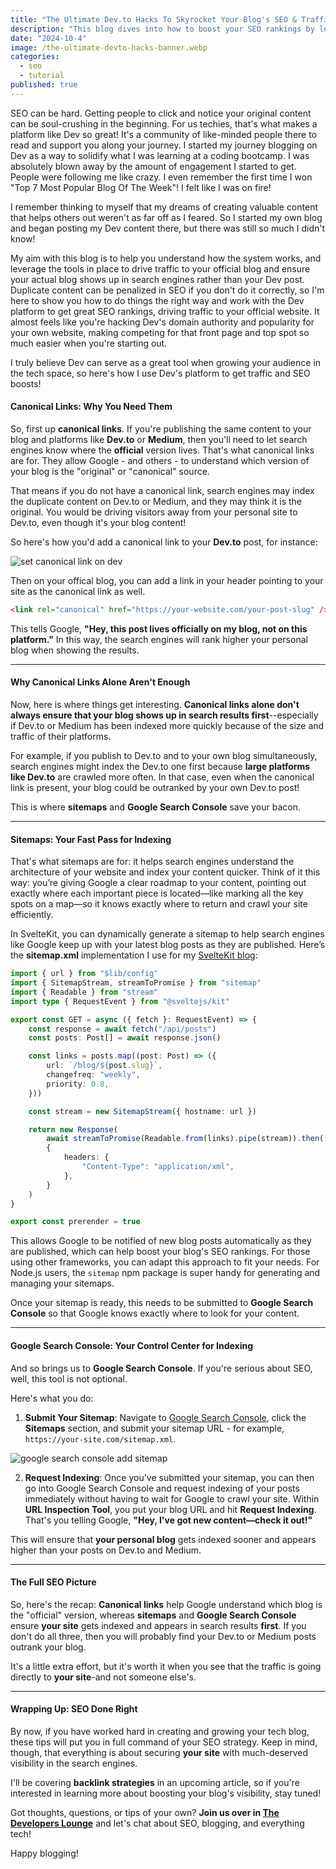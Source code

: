 ```yaml
---
title: "The Ultimate Dev.to Hacks To Skyrocket Your Blog's SEO & Traffic"
description: "This blog dives into how to boost your SEO rankings by leveraging canonical links, sitemaps, and Google Search Console when cross-posting content on platforms like Dev.to or Medium. We cover how to ensure your official blog gets indexed first, and the importance of using sitemaps to drive traffic back to your main site. Using a SvelteKit blog as an example, you’ll see a step-by-step guide on implementing a dynamic sitemap that keeps Google updated on new posts, helping to improve search engine visibility and grow your blog’s audience. Perfect for anyone looking to get the most out of their SEO strategy!"
date: "2024-10-4"
image: /the-ultimate-devto-hacks-banner.webp
categories:
  - seo
  - tutorial
published: true
---
```


SEO can be hard. Getting people to click and notice your original content can be soul-crushing in the beginning. For us techies, that's what makes a platform like Dev so great! It's a community of like-minded people there to read and support you along your journey. I started my journey blogging on Dev as a way to solidify what I was learning at a coding bootcamp. I was absolutely blown away by the amount of engagement I started to get. People were following me like crazy. I even remember the first time I won "Top 7 Most Popular Blog Of The Week"! I felt like I was on fire!

I remember thinking to myself that my dreams of creating valuable content that helps others out weren't as far off as I feared. So I started my own blog and began posting my Dev content there, but there was still so much I didn't know!

My aim with this blog is to help you understand how the system works, and leverage the tools in place to drive traffic to your official blog and ensure your actual blog shows up in search engines rather than your Dev post. Duplicate content can be penalized in SEO if you don't do it correctly, so I'm here to show you how to do things the right way and work with the Dev platform to get great SEO rankings, driving traffic to your official website. It almost feels like you're hacking Dev's domain authority and popularity for your own website, making competing for that front page and top spot so much easier when you're starting out.

I truly believe Dev can serve as a great tool when growing your audience in the tech space, so here's how I use Dev's platform to get traffic and SEO boosts!

#### **Canonical Links: Why You Need Them**

So, first up **canonical links**. If you're publishing the same content to your blog and platforms like **Dev.to** or **Medium**, then you'll need to let search engines know where the **official** version lives. That's what canonical links are for. They allow Google - and others - to understand which version of your blog is the "original" or "canonical" source.

That means if you do not have a canonical link, search engines may index the duplicate content on Dev.to or Medium, and they may think it is the original. You would be driving visitors away from your personal site to Dev.to, even though it's your blog content!

So here's how you'd add a canonical link to your **Dev.to** post, for instance:

![set canonical link on dev](/dev-canonical-link.webp "Set a cononical link on Dev.to")

Then on your offical blog, you can add a link in your header pointing to your site as the canonical link as well.

```html
<link rel="canonical" href="https://your-website.com/your-post-slug" />
```

This tells Google, **"Hey, this post lives officially on my blog, not on this platform."** In this way, the search engines will rank higher your personal blog when showing the results.

---

#### **Why Canonical Links Alone Aren't Enough**

Now, here is where things get interesting. **Canonical links alone don't always ensure that your blog shows up in search results first**--especially if Dev.to or Medium has been indexed more quickly because of the size and traffic of their platforms.

For example, if you publish to Dev.to and to your own blog simultaneously, search engines might index the Dev.to one first because **large platforms like Dev.to** are crawled more often. In that case, even when the canonical link is present, your blog could be outranked by your own Dev.to post!

This is where **sitemaps** and **Google Search Console** save your bacon.

---

#### **Sitemaps: Your Fast Pass for Indexing**

That's what sitemaps are for: it helps search engines understand the architecture of your website and index your content quicker. Think of it this way: you’re giving Google a clear roadmap to your content, pointing out exactly where each important piece is located—like marking all the key spots on a map—so it knows exactly where to return and crawl your site efficiently.

In SvelteKit, you can dynamically generate a sitemap to help search engines like Google keep up with your latest blog posts as they are published. Here’s the **sitemap.xml** implementation I use for my [SvelteKit blog](/blog/sveltekit-blog):

```typescript
import { url } from "$lib/config"
import { SitemapStream, streamToPromise } from "sitemap"
import { Readable } from "stream"
import type { RequestEvent } from "@sveltejs/kit"

export const GET = async ({ fetch }: RequestEvent) => {
	const response = await fetch("/api/posts")
	const posts: Post[] = await response.json()

	const links = posts.map((post: Post) => ({
		url: `/blog/${post.slug}`,
		changefreq: "weekly",
		priority: 0.8,
	}))

	const stream = new SitemapStream({ hostname: url })

	return new Response(
		await streamToPromise(Readable.from(links).pipe(stream)).then((data) => data.toString()),
		{
			headers: {
				"Content-Type": "application/xml",
			},
		}
	)
}

export const prerender = true
```

This allows Google to be notified of new blog posts automatically as they are published, which can help boost your blog's SEO rankings. For those using other frameworks, you can adapt this approach to fit your needs. For Node.js users, the `sitemap` npm package is super handy for generating and managing your sitemaps.

Once your sitemap is ready, this needs to be submitted to **Google Search Console** so that Google knows exactly where to look for your content.

---

#### **Google Search Console: Your Control Center for Indexing**

And so brings us to **Google Search Console**. If you're serious about SEO, well, this tool is not optional.

Here's what you do:

1. **Submit Your Sitemap**: Navigate to [Google Search Console](https://search.google.com/search-console/about), click the **Sitemaps** section, and submit your sitemap URL - for example, `https://your-site.com/sitemap.xml`.

![google search console add sitemap](/gsc-sitemap.webp "Add a sitemap to Google Seach Console")

2. **Request Indexing**: Once you've submitted your sitemap, you can then go into Google Search Console and request indexing of your posts immediately without having to wait for Google to crawl your site. Within **URL Inspection Tool**, you put your blog URL and hit **Request Indexing**. That's you telling Google, **"Hey, I've got new content—check it out!"**

This will ensure that **your personal blog** gets indexed sooner and appears higher than your posts on Dev.to and Medium.

---

#### **The Full SEO Picture**

So, here's the recap: **Canonical links** help Google understand which blog is the "official" version, whereas **sitemaps** and **Google Search Console** ensure **your site** gets indexed and appears in search results **first**. If you don't do all three, then you will probably find your Dev.to or Medium posts outrank your blog.

It's a little extra effort, but it's worth it when you see that the traffic is going directly to **your site**-and not someone else's.

---

#### **Wrapping Up: SEO Done Right**

By now, if you have worked hard in creating and growing your tech blog, these tips will put you in full command of your SEO strategy. Keep in mind, though, that everything is about securing **your site** with much-deserved visibility in the search engines.

I'll be covering **backlink strategies** in an upcoming article, so if you're interested in learning more about boosting your blog's visibility, stay tuned!

Got thoughts, questions, or tips of your own? **Join us over in [The Developers Lounge](https://discord.gg/4PCy4Bz)** and let's chat about SEO, blogging, and everything tech!

Happy blogging!
